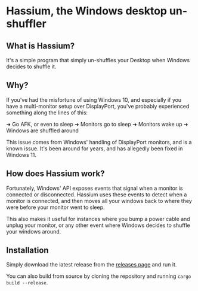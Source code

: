 # Hassium, the Windows desktop un-shuffler

## What is Hassium?
It's a simple program that simply un-shuffles your Desktop when Windows decides to shuffle it.

## Why?
If you've had the misfortune of using Windows 10, and especially if you have a multi-monitor setup over DisplayPort,
you've probably experienced something along the lines of this:

➜ Go AFK, or even to sleep
➜ Monitors go to sleep
➜ Monitors wake up
➜ Windows are shuffled around

This issue comes from Windows' handling of DisplayPort monitors, and is a known issue. It's been around for years, and
has allegedly been fixed in Windows 11.

## How does Hassium work?
Fortunately, Windows' API exposes events that signal when a monitor is connected or disconnected. Hassium uses these
events to detect when a monitor is connected, and then moves all your windows back to where they were before your monitor
went to sleep.

This also makes it useful for instances where you bump a power cable and unplug your monitor, or any other event where
Windows decides to shuffle your windows around.

## Installation

Simply download the latest release from the [releases page](https://github.com/VelvetThePanda/Hassium/releases) and run it.

You can also build from source by cloning the repository and running `cargo build --release`.

